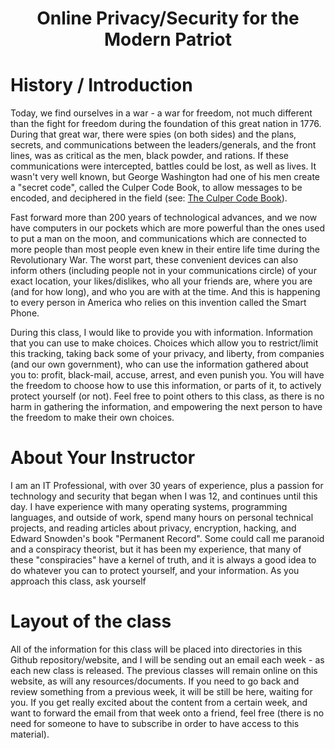 <h1 align="center"> Online Privacy/Security for the Modern Patriot</h1>

# History / Introduction
Today, we find ourselves in a war - a war for freedom, not much different than the fight for freedom during the foundation of this great nation in 1776.  During that great war, there were spies (on both sides) and the plans, secrets, and communications between the leaders/generals, and the front lines, was as critical as the men, black powder, and rations.  If these communications were intercepted, battles could be lost, as well as lives.  It wasn't very well known, but George Washington had one of his men create a "secret code", called the Culper Code Book, to allow messages to be encoded, and deciphered in the field (see: <a href="https://www.mountvernon.org/george-washington/the-revolutionary-war/spying-and-espionage/the-culper-code-book">The Culper Code Book</A>).

Fast forward more than 200 years of technological advances, and we now have computers in our pockets which are more powerful than the ones used to put a man on the moon, and communications which are connected to more people than most people even knew in their entire life time during the Revolutionary War.  The worst part, these convenient devices can also inform others (including people not in your communications circle) of your exact location, your likes/dislikes, who all your friends are, where you are (and for how long), and who you are with at the time.  And this is happening to every person in America who relies on this invention called the Smart Phone. 

During this class, I would like to provide you with information.  Information that you can use to make choices.  Choices which allow you to restrict/limit this tracking, taking back some of your privacy, and liberty, from companies (and our own government), who can use the information gathered about you to: profit, black-mail, accuse, arrest, and even punish you.  You will have the freedom to choose how to use this information, or parts of it, to actively protect yourself (or not).  Feel free to point others to this class, as there is no harm in gathering the information, and empowering the next person to have the freedom to make their own choices.

# About Your Instructor
I am an IT Professional, with over 30 years of experience, plus a passion for technology and security that began when I was 12, and continues until this day.  I have experience with many operating systems, programming languages, and outside of work, spend many hours on personal technical projects, and reading articles about privacy, encryption, hacking, and Edward Snowden's book "Permanent Record".  Some could call me paranoid and a conspiracy theorist, but it has been my experience, that many of these "conspiracies" have a kernel of truth, and it is always a good idea to do whatever you can to protect yourself, and your information.  As you approach this class, ask yourself


# Layout of the class
All of the information for this class will be placed into directories in this Github repository/website, and I will be sending out an email each week - as each new class is released.  The previous classes will remain online on this website, as will any resources/documents.  If you need to go back and review something from a previous week, it will be still be here, waiting for you.  If you get really excited about the content from a certain week, and want to forward the email from that week onto a friend, feel free (there is no need for someone to have to subscribe in order to have access to this material).
